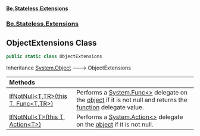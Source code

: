 #### [Be.Stateless.Extensions](README.md 'README')
### [Be.Stateless.Extensions](Be.Stateless.Extensions.md 'Be.Stateless.Extensions')

## ObjectExtensions Class

```csharp
public static class ObjectExtensions
```

Inheritance [System.Object](https://docs.microsoft.com/en-us/dotnet/api/System.Object 'System.Object') &#129106; ObjectExtensions

| Methods | |
| :--- | :--- |
| [IfNotNull&lt;T,TR&gt;(this T, Func&lt;T,TR&gt;)](ObjectExtensions.IfNotNull_T,TR_(thisT,Func_T,TR_).md 'Be.Stateless.Extensions.ObjectExtensions.IfNotNull<T,TR>(this T, System.Func<T,TR>)') | Performs a [System.Func&lt;&gt;](https://docs.microsoft.com/en-us/dotnet/api/System.Func-1 'System.Func`1') delegate on the [object](ObjectExtensions.IfNotNull_T,TR_(thisT,Func_T,TR_).md#Be.Stateless.Extensions.ObjectExtensions.IfNotNull_T,TR_(thisT,System.Func_T,TR_).object 'Be.Stateless.Extensions.ObjectExtensions.IfNotNull<T,TR>(this T, System.Func<T,TR>).object') if it is not null and returns the [function](ObjectExtensions.IfNotNull_T,TR_(thisT,Func_T,TR_).md#Be.Stateless.Extensions.ObjectExtensions.IfNotNull_T,TR_(thisT,System.Func_T,TR_).function 'Be.Stateless.Extensions.ObjectExtensions.IfNotNull<T,TR>(this T, System.Func<T,TR>).function') delegate value. |
| [IfNotNull&lt;T&gt;(this T, Action&lt;T&gt;)](ObjectExtensions.IfNotNull_T_(thisT,Action_T_).md 'Be.Stateless.Extensions.ObjectExtensions.IfNotNull<T>(this T, System.Action<T>)') | Performs a [System.Action&lt;&gt;](https://docs.microsoft.com/en-us/dotnet/api/System.Action-1 'System.Action`1') delegate on the [object](ObjectExtensions.IfNotNull_T_(thisT,Action_T_).md#Be.Stateless.Extensions.ObjectExtensions.IfNotNull_T_(thisT,System.Action_T_).object 'Be.Stateless.Extensions.ObjectExtensions.IfNotNull<T>(this T, System.Action<T>).object') if it is not null. |
